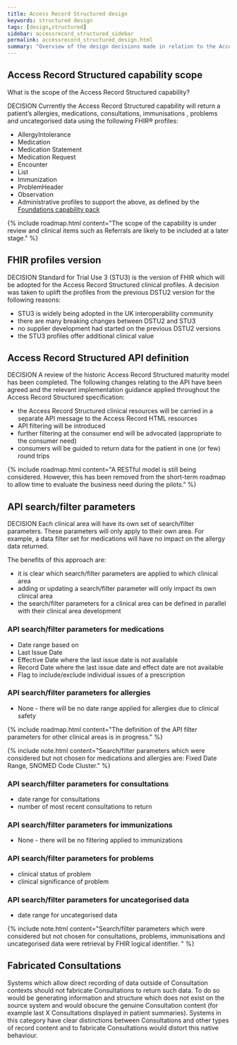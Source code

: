 ```yaml
---
title: Access Record Structured design
keywords: structured design
tags: [design,structured]
sidebar: accessrecord_structured_sidebar
permalink: accessrecord_structured_design.html
summary: "Overview of the design decisions made in relation to the Access Record Structured capability"
---
```


## Access Record Structured capability scope ##

What is the scope of the Access Record Structured capability?

<span class="label label-info">DECISION</span> Currently the Access Record Structured capability will return a patient’s allergies, medications,  consultations, immunisations , problems and uncategorised data using the following FHIR&reg; profiles:

 - AllergyIntolerance
 - Medication
 - Medication Statement
 - Medication Request
 - Encounter
 - List
 - Immunization
 - ProblemHeader
 - Observation
 - Administrative profiles to support the above, as defined by the [Foundations capability pack](foundations.html)

{% include roadmap.html content="The scope of the capability is under review and clinical items such as Referrals are likely to be included at a later stage." %}

## FHIR profiles version ##
<span class="label label-info">DECISION</span> Standard for Trial Use 3 (STU3) is the version of FHIR which will be adopted for the Access Record Structured clinical profiles. A decision was taken to uplift the profiles from the previous DSTU2 version for the following reasons:

 - STU3 is widely being adopted in the UK interoperability community
 - there are many breaking changes between DSTU2 and STU3
 - no supplier development had started on the previous DSTU2 versions
 - the STU3 profiles offer additional clinical value

## Access Record Structured API definition ##
<span class="label label-info">DECISION</span> A review of the historic Access Record Structured maturity model has been completed. The following changes relating to the API have been agreed and the relevant implementation guidance applied throughout the Access Record Structured specification:

 - the Access Record Structured clinical resources will be carried in a separate API message to the Access Record HTML resources
 - API filtering will be introduced
 - further filtering at the consumer end will be advocated (appropriate to the consumer need)
 - consumers will be guided to return data for the patient in one (or few) round trips

{% include roadmap.html content="A RESTful model is still being considered. However, this has been removed from the short-term roadmap to allow time to evaluate the business need during the pilots." %}

## API search/filter parameters ##

<span class="label label-info">DECISION</span> Each clinical area will have its own set of search/filter parameters. These parameters will only apply to their own area. For example, a data filter set for medications will have no impact on the allergy data returned.

The benefits of this approach are:

 - it is clear which search/filter parameters are applied to which clinical area
 - adding or updating a search/filter parameter will only impact its own clinical area
 - the search/filter parameters for a clinical area can be defined in parallel with their clinical area development

### API search/filter parameters for medications ###

 - Date range based on
  - Last Issue Date
  - Effective Date where the last issue date is not available
  -  Record Date where the last issue date and effect date are not available
 - Flag to include/exclude individual issues of a prescription

### API search/filter parameters for allergies ###
 - None - there will be no date range applied for allergies due to clinical safety

{% include roadmap.html content="The definition of the API filter parameters for other clinical areas is in progress." %}

{% include note.html content="Search/filter parameters which were considered but not chosen for medications and allergies are: Fixed Date Range, SNOMED Code Cluster." %}

### API search/filter parameters for consultations ###

 - date range for consultations
 - number of most recent consultations to return

### API search/filter parameters for immunizations ###

 - None - there will be no filtering applied to immunizations

### API search/filter parameters for problems ###
 - clinical status of problem
 - clinical significance of problem

### API search/filter parameters for uncategorised data ###

 - date range for uncategorised data

 {% include note.html content="Search/filter parameters which were considered but not chosen for consultations, problems, immunisations and uncategorised data were retrieval by FHIR logical identifier. " %}

## Fabricated Consultations ##

Systems which allow direct recording of data outside of Consultation contexts should not fabricate Consultations to return such data. To do so would be generating information and structure which does not exist on the source system and would obscure the genuine Consultation content (for example last X Consultations displayed in patient summaries). Systems in this category have clear distinctions between Consultations and other types of record content and to fabricate Consultations would distort this native behaviour.
